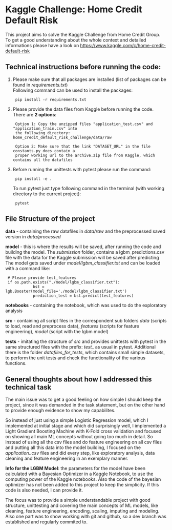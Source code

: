 # Kaggle Challenge: Home Credit Default Risk

This project aims to solve the Kaggle Challenge from Home Credit Group. To get a good understanding 
about the whole context and detailed informations please have a look on https://www.kaggle.com/c/home-credit-default-risk

## Technical instructions before running the code:

1. Please make sure that all packages are installed (list of packages can be found in _requirements.txt_) <br /> 
   Following command can be used to install the packages:
        
        pip install -r requirements.txt

1. Please provide the data files from Kaggle before running the code. There are **2 options**:  

        Option 1: Copy the unzipped files "application_test.csv" and "application_train.csv" into 
        the following directory: home_credit_default_risk_challenge/data/raw
        
        Option 2: Make sure that the link "DATASET_URL" in the file constants.py does contain a 
        proper working url to the archive.zip file from Kaggle, which contains all the datafiles
   
1. Before running the unittests with pytest please run the command: 
        
        pip install -e .
    To run pytest just  type following command in the terminal (with working directory to the current project):
        
        pytest 


## File Structure of the project

**data** - containing the raw datafiles in _data/raw_ and the preprocessed saved version in _data/processed_

**model** - this is where the results will be saved, after running the code and building the model. 
The _submission_ folder, contains a lgbm_predictions.csv file with the data for the Kaggle submission will be saved after predicting
The model gets saved under _model/lgbm_classifier.txt_ and can be loaded with a command like:

     # Please provide test_features
     if os.path.exists("./model/lgbm_classifier.txt"):
                bst = lgb.Booster(model_file='./model/lgbm_classifier.txt')
                prediction_test = bst.predict(test_features)


**notebooks** - containing the notebook, which was used to do the exploratory analysis

**src** - containing all script files in the correspondent sub folders _data_ (scripts to load, read and preprocess data), 
    _features_ (scripts for feature engineering), _model_ (script with the lgbm model)
    
**tests** - imitating the structure of _src_ and provides unittests with pytest in the same structured files with the prefix:
_test__ as usual in pytest. Additional there is the folder _datafiles\_for\_tests_, which contains small simple datasets,
to perform the unit tests and check the functionality of the various functions. 

## General thoughts about how I addressed this technical task


The main issue was to get a good feeling on how simple I should keep the project, since it was demanded in the task statement,
but on the other hand to provide enough evidence to show my capabilites.

So instead of just using a simple Logistic Regression model, which I implemented at initial stage and which did surprisingly well,
I implemented a Light Gradient Boosting Machine with K-Fold cross validation and focused on showing all main ML concepts 
without going too much in detail. So instead of using all the csv files and do feature engineering on all csv files and
putting all this data into the model building, I focused on the _application..csv_ files and did every 
step, like exploratory analysis, data cleaning and feature engineering in an exemplary manner. 

**Info for the LGBM Model**: the parameters for the model have been calculated with a Bayesian Optimizer in a Kaggle Notebook, to use the computing
power of the Kaggle notebooks. Also the code of the bayesian optimizer has not been added to this project to keep the simplicity.
If this code is also needed, I can provide it. 

The focus was to provide a simple understandable project with good structure, unittesting and covering the main concepts of ML models,
like cleaning, feature engineering, encoding, scaling, imputing and modeling. 
Also one part was to show working with git and github, so a dev branch was established and regularly commited to. 
